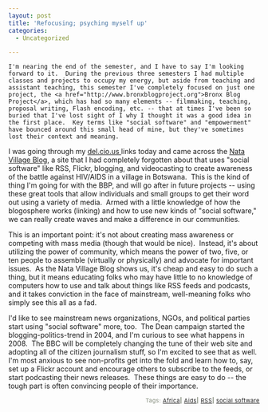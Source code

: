 ```yaml
---
layout: post
title: 'Refocusing; psyching myself up'
categories:
  - Uncategorized

---
```



    I'm nearing the end of the semester, and I have to say I'm looking forward to it.  During the previous three semesters I had multiple classes and projects to occupy my energy, but aside from teaching and assistant teaching, this semester I've completely focused on just one project, the <a href="http://www.bronxblogproject.org">Bronx Blog Project</a>, which has had so many elements -- filmmaking, teaching, proposal writing, Flash encoding, etc. -- that at times I've been so buried that I've lost sight of I why I thought it was a good idea in the first place.  Key terms like "social software" and "empowerment" have bounced around this small head of mine, but they've sometimes lost their context and meaning.

I was going through my <a href="http://del.icio.us">del.cio.us </a> links today and came across the <a href="http://natavillage.typepad.com/">Nata Village Blog</a>, a site that I had completely forgotten about that uses "social software" like RSS, Flickr, blogging, and videocasting to create awareness of the battle against HIV/AIDS in a village in Botswana.  This is the kind of thing I'm going for with the BBP, and will go after in future projects -- using these great tools that allow individuals and small groups to get their word out using a variety of media.  Armed with a little knowledge of how the blogosphere works (linking) and how to use new kinds of "social software," we can really create waves and make a difference in our communities.

This is an important point: it's not about creating mass awareness or competing with mass media (though that would be nice).  Instead, it's about utilizing the power of community, which means the power of two, five, or ten people to assemble (virtually or physically) and advocate for important issues.  As the Nata Village Blog shows us, it's cheap and easy to do such a thing, but it means educating folks who may have little to no knowledge of computers how to use and talk about things like RSS feeds and podcasts, and it takes conviction in the face of mainstream, well-meaning folks who simply see this all as a fad.

I'd like to see mainstream news organizations, NGOs, and political parties start using "social software" more, too.  The Dean campaign started the blogging-politics-trend in 2004, and I'm curious to see what happens in 2008.  The BBC will be completely changing the tune of their web site and adopting all of the citizen journalism stuff, so I'm excited to see that as well.  I'm most anxious to see non-profits get into the fold and learn how to, say, set up a Flickr account and encourage others to subscribe to the feeds, or start podcasting their news releases.  These things are easy to do -- the tough part is often convincing people of their importance.

<p style="text-align:right;font-size:11px;letter-spacing:.05em;color:#808979;">Tags: <a href="http://www.technorati.com/tag/Africa" rel="tag">Africa</a><strong>|</strong> <a href="http://www.technorati.com/tag/Aids" rel="tag">Aids</a><strong>|</strong> <a href="http://www.technorati.com/tag/RSS" rel="tag">RSS</a><strong>|</strong> <a href="http://www.technorati.com/tag/social%20software" rel="tag">social software</a></p>
  
